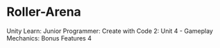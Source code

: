 # Roller-Arena
Unity Learn: Junior Programmer: Create with Code 2: Unit 4 - Gameplay Mechanics: Bonus Features 4
